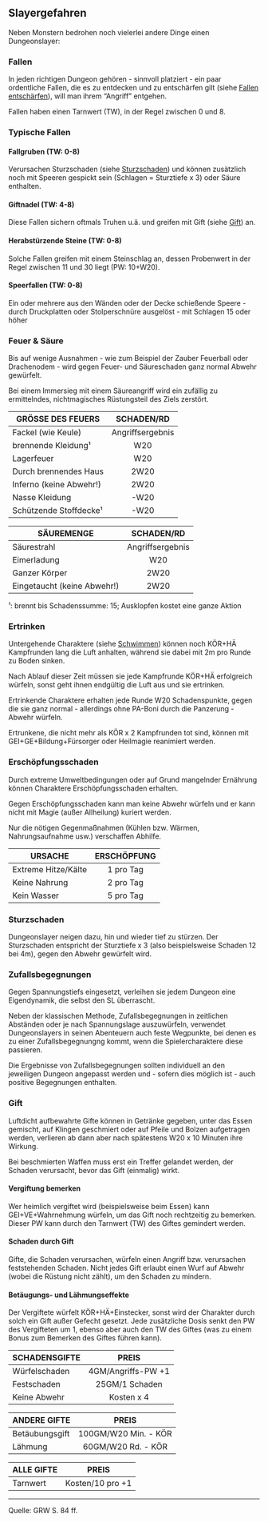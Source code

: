 ## Slayergefahren

Neben Monstern bedrohen noch vielerlei andere Dinge einen Dungeonslayer:

### Fallen

In jeden richtigen Dungeon gehören - sinnvoll platziert - ein paar ordentliche Fallen, die es zu entdecken und zu entschärfen gilt (siehe [Fallen entschärfen](spielleitung-erweiterte-proben.md#fallen-entschärfen-geige)), will man ihrem “Angriff” entgehen.

Fallen haben einen Tarnwert (TW), in der Regel zwischen 0 und 8.

### Typische Fallen

#### Fallgruben (TW: 0-8)

Verursachen Sturzschaden (siehe [Sturzschaden](spielleitung-slayergefahren.md#sturzschaden)) und können zusätzlich noch mit Speeren gespickt sein (Schlagen = Sturztiefe x 3) oder Säure enthalten.

#### Giftnadel (TW: 4-8)

Diese Fallen sichern oftmals Truhen u.ä. und greifen mit Gift (siehe [Gift](spielleitung-slayergefahren.md#gift)) an.

#### Herabstürzende Steine (TW: 0-8)

Solche Fallen greifen mit einem Steinschlag an, dessen Probenwert in der Regel zwischen 11 und 30 liegt (PW: 10+W20).

#### Speerfallen (TW: 0-8)

Ein oder mehrere aus den Wänden oder der Decke schießende Speere - durch Druckplatten oder Stolperschnüre ausgelöst - mit Schlagen 15 oder höher

### Feuer & Säure

Bis auf wenige Ausnahmen - wie zum Beispiel der Zauber Feuerball oder Drachenodem - wird gegen Feuer- und Säureschaden ganz normal Abwehr gewürfelt.

Bei einem Immersieg mit einem Säureangriff wird ein zufällig zu ermittelndes,
nichtmagisches Rüstungsteil des Ziels zerstört.

| GRÖSSE DES FEUERS       |    SCHADEN/RD    |
| ----------------------- | :--------------: |
| Fackel (wie Keule)      | Angriffsergebnis |
| brennende Kleidung¹     |       W20        |
| Lagerfeuer              |       W20        |
| Durch brennendes Haus   |       2W20       |
| Inferno (keine Abwehr!) |       2W20       |
| Nasse Kleidung          |       -W20       |
| Schützende Stoffdecke¹  |       -W20       |

| SÄUREMENGE                  |    SCHADEN/RD    |
| --------------------------- | :--------------: |
| Säurestrahl                 | Angriffsergebnis |
| Eimerladung                 |       W20        |
| Ganzer Körper               |       2W20       |
| Eingetaucht (keine Abwehr!) |       2W20       |

¹: brennt bis Schadenssumme: 15; Ausklopfen kostet eine ganze Aktion

### Ertrinken

Untergehende Charaktere (siehe [Schwimmen](../spielleitung-erweiterte-proben.md#schwimmen-agibe)) können noch KÖR+HÄ Kampfrunden lang die Luft anhalten, während sie dabei mit 2m pro Runde zu Boden sinken.

Nach Ablauf dieser Zeit müssen sie jede Kampfrunde KÖR+HÄ erfolgreich würfeln,
sonst geht ihnen endgültig die Luft aus und sie ertrinken.

Ertrinkende Charaktere erhalten jede Runde W20 Schadenspunkte, gegen die sie ganz normal - allerdings ohne PA-Boni durch die Panzerung - Abwehr würfeln.

Ertrunkene, die nicht mehr als KÖR x 2 Kampfrunden tot sind, können mit GEI+GE+Bildung+Fürsorger oder Heilmagie reanimiert werden.

### Erschöpfungsschaden

Durch extreme Umweltbedingungen oder auf Grund mangelnder Ernährung können Charaktere Erschöpfungsschaden erhalten.

Gegen Erschöpfungsschaden kann man keine Abwehr würfeln und er kann nicht mit Magie (außer Allheilung) kuriert werden.

Nur die nötigen Gegenmaßnahmen (Kühlen bzw. Wärmen, Nahrungsaufnahme usw.) verschaffen Abhilfe.

| URSACHE             | ERSCHÖPFUNG |
| ------------------- | :---------: |
| Extreme Hitze/Kälte |  1 pro Tag  |
| Keine Nahrung       |  2 pro Tag  |
| Kein Wasser         |  5 pro Tag  |

### Sturzschaden

Dungeonslayer neigen dazu, hin und wieder tief zu stürzen. Der Sturzschaden entspricht der Sturztiefe x 3 (also beispielsweise Schaden 12 bei 4m), gegen den Abwehr gewürfelt wird.

### Zufallsbegegnungen

Gegen Spannungstiefs eingesetzt, verleihen sie jedem Dungeon eine Eigendynamik, die selbst den SL überrascht.

Neben der klassischen Methode, Zufallsbegegnungen in zeitlichen Abständen oder je nach Spannungslage auszuwürfeln, verwendet Dungeonslayers in seinen Abenteuern auch feste Wegpunkte, bei denen es zu einer Zufallsbegegnungng kommt, wenn die Spielercharaktere diese passieren.

Die Ergebnisse von Zufallsbegegnungen sollten individuell an den jeweiligen Dungeon angepasst werden und - sofern dies möglich ist - auch positive Begegnungen enthalten.

### Gift

Luftdicht aufbewahrte Gifte können in Getränke gegeben, unter das Essen gemischt, auf Klingen geschmiert oder auf Pfeile und Bolzen aufgetragen werden, verlieren ab dann aber nach spätestens W20 x 10 Minuten ihre Wirkung.

Bei beschmierten Waffen muss erst ein Treffer gelandet werden, der Schaden verursacht, bevor das Gift (einmalig) wirkt.

#### Vergiftung bemerken

Wer heimlich vergiftet wird (beispielsweise beim Essen) kann GEI+VE+Wahrnehmung würfeln, um das Gift noch rechtzeitig zu bemerken. Dieser PW kann durch den Tarnwert (TW) des Giftes gemindert werden.

#### Schaden durch Gift

Gifte, die Schaden verursachen, würfeln einen Angriff bzw. verursachen feststehenden Schaden. Nicht jedes Gift erlaubt einen Wurf auf Abwehr (wobei die Rüstung nicht zählt), um den Schaden zu mindern.

#### Betäugungs- und Lähmungseffekte

Der Vergiftete würfelt KÖR+HÄ+Einstecker, sonst wird der Charakter durch solch ein Gift außer Gefecht gesetzt. Jede zusätzliche Dosis senkt den PW des Vergifteten um 1, ebenso aber auch den TW des Giftes (was zu einem Bonus zum Bemerken des Giftes führen kann).

| SCHADENSGIFTE |       PREIS        |
| ------------- | :----------------: |
| Würfelschaden | 4GM/Angriffs-PW +1 |
| Festschaden   |   25GM/1 Schaden   |
| Keine Abwehr  |     Kosten x 4     |

| ANDERE GIFTE   |        PREIS         |
| -------------- | :------------------: |
| Betäubungsgift | 100GM/W20 Min. - KÖR |
| Lähmung        |  60GM/W20 Rd. - KÖR  |

| ALLE GIFTE |      PREIS       |
| ---------- | :--------------: |
| Tarnwert   | Kosten/10 pro +1 |

---

Quelle: GRW S. 84 ff.
